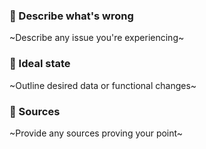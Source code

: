 ### 🐞 Describe what's wrong
~Describe any issue you're experiencing~
### 🌈 Ideal state
~Outline desired data or functional changes~
### 📂 Sources
~Provide any sources proving your point~
